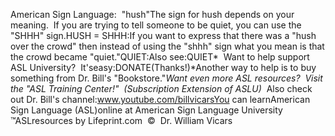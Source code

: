 American Sign Language:  
"hush"The sign for hush depends on your 
meaning.  If you are trying to tell someone to be quiet, you can use the "SHHH" 
sign.HUSH = SHHH:If you want to express that there was a "hush over the crowd" then instead of 
using the "shhh" sign what you mean is that the crowd became "quiet."QUIET:Also see:QUIET* 
Want to help support ASL University?  It'seasy:DONATE(Thanks!)*Another way to help is to buy something from Dr. Bill's "Bookstore."*Want even more ASL resources?  Visit the "ASL Training Center!"  (Subscription 
Extension of ASLU)*  Also check out Dr. Bill's channel:www.youtube.com/billvicarsYou can learnAmerican Sign Language (ASL)online at American Sign Language University ™ASLresources by Lifeprint.com  ©  Dr. William Vicars